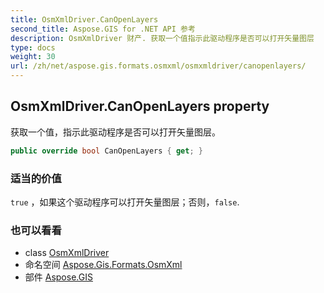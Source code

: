 ```yaml
---
title: OsmXmlDriver.CanOpenLayers
second_title: Aspose.GIS for .NET API 参考
description: OsmXmlDriver 财产. 获取一个值指示此驱动程序是否可以打开矢量图层
type: docs
weight: 30
url: /zh/net/aspose.gis.formats.osmxml/osmxmldriver/canopenlayers/
---
```

## OsmXmlDriver.CanOpenLayers property

获取一个值，指示此驱动程序是否可以打开矢量图层。

```csharp
public override bool CanOpenLayers { get; }
```

### 适当的价值

`true` ，如果这个驱动程序可以打开矢量图层；否则，`false`.

### 也可以看看

* class [OsmXmlDriver](../)
* 命名空间 [Aspose.Gis.Formats.OsmXml](../../osmxmldriver/)
* 部件 [Aspose.GIS](../../../)


